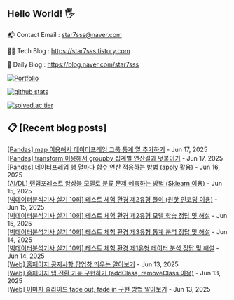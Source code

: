 ## Hello World! 🖐

📬 Contact Email : star7sss@naver.com

👨‍💻 Tech Blog : https://star7sss.tistory.com

🤪 Daily Blog : https://blog.naver.com/star7sss

[![Portfolio](https://img.shields.io/badge/Portfolio-%23000000.svg?style=for-the-badge&logo=firefox&logoColor=#FF7139)](https://fern-way-13f.notion.site/Jang-Thang-3b7b327981a2456c8ee5952eadb848b9)

[![github stats](https://github-readme-stats.vercel.app/api?username=jangThang&show_icons=true&hide_border=False)](https://star7sss.tistory.com)

[![solved.ac tier](http://mazassumnida.wtf/api/v2/generate_badge?boj=star7sss)](https://solved.ac/star7sss)

## 📋 [Recent blog posts]
[[Pandas] map 이용해서 데이터프레임 그룹 통계 열 추가하기](https://star7sss.tistory.com/1074) - Jun 17, 2025<br>
[[Pandas] transform 이용해서 groupby 집계별 연산결과 덧붙이기](https://star7sss.tistory.com/1073) - Jun 17, 2025<br>
[[Pandas] 데이터프레임 행 열마다 함수 연산 적용하는 방법 (apply 활용)](https://star7sss.tistory.com/1072) - Jun 16, 2025<br>
[[AI/DL] 랜덤포레스트 앙상블 모델로 분류 문제 예측하는 방법 (Sklearn 이용)](https://star7sss.tistory.com/1071) - Jun 15, 2025<br>
[[빅데이터분석기사 실기 10회] 테스트 체험 환경 제2유형 풀이 (원핫 인코딩 이용)](https://star7sss.tistory.com/1070) - Jun 15, 2025<br>
[[빅데이터분석기사 실기 10회] 테스트 체험 환경 제2유형 모델 학습 정답 및 해설](https://star7sss.tistory.com/1069) - Jun 15, 2025<br>
[[빅데이터분석기사 실기 10회] 테스트 체험 환경 제3유형 통계 분석 정답 및 해설](https://star7sss.tistory.com/1068) - Jun 14, 2025<br>
[[빅데이터분석기사 실기 10회] 테스트 체험 환경 제1유형 데이터 분석 정답 및 해설](https://star7sss.tistory.com/1067) - Jun 14, 2025<br>
[[Web] 홈페이지 공지사항 팝업창 띄우는 알아보기](https://star7sss.tistory.com/1066) - Jun 13, 2025<br>
[[Web] 홈페이지 탭 전환 기능 구현하기 (addClass, removeClass 이용)](https://star7sss.tistory.com/1065) - Jun 13, 2025<br>
[[Web] 이미지 슬라이드 fade out, fade in 구현 방법 알아보기](https://star7sss.tistory.com/1064) - Jun 13, 2025<br>
